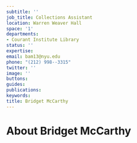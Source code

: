 ```yaml
---
subtitle: ''
job_title: Collections Assistant
location: Warren Weaver Hall
space: '1'
departments:
- Courant Institute Library
status: ''
expertise: 
email: bam13@nyu.edu
phone: "(212) 998--3315"
twitter: ''
image: ''
buttons: 
guides: 
publications: 
keywords: 
title: Bridget McCarthy
---
```


# About Bridget McCarthy